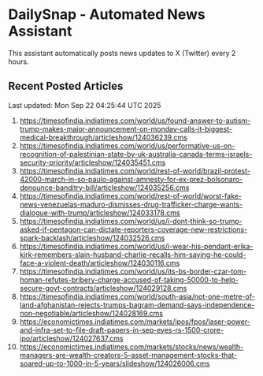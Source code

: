 # DailySnap - Automated News Assistant

This assistant automatically posts news updates to X (Twitter) every 2 hours.

## Recent Posted Articles

Last updated: Mon Sep 22 04:25:44 UTC 2025

1. https://timesofindia.indiatimes.com/world/us/found-answer-to-autism-trump-makes-major-announcement-on-monday-calls-it-biggest-medical-breakthrough/articleshow/124036239.cms
2. https://timesofindia.indiatimes.com/world/us/performative-us-on-recognition-of-palestinian-state-by-uk-australia-canada-terms-israels-security-priority/articleshow/124035451.cms
3. https://timesofindia.indiatimes.com/world/rest-of-world/brazil-protest-42000-march-in-so-paulo-against-amnesty-for-ex-prez-bolsonaro-denounce-banditry-bill/articleshow/124035256.cms
4. https://timesofindia.indiatimes.com/world/rest-of-world/worst-fake-news-venezuelas-maduro-dismisses-drug-trafficker-charge-wants-dialogue-with-trump/articleshow/124033178.cms
5. https://timesofindia.indiatimes.com/world/us/i-dont-think-so-trump-asked-if-pentagon-can-dictate-reporters-coverage-new-restrictions-spark-backlash/articleshow/124032526.cms
6. https://timesofindia.indiatimes.com/world/us/i-wear-his-pendant-erika-kirk-remembers-slain-husband-charlie-recalls-him-saying-he-could-face-a-violent-death/articleshow/124030116.cms
7. https://timesofindia.indiatimes.com/world/us/its-bs-border-czar-tom-homan-refutes-bribery-charge-accused-of-taking-50000-to-help-secure-govt-contracts/articleshow/124029128.cms
8. https://timesofindia.indiatimes.com/world/south-asia/not-one-metre-of-land-afghanistan-rejects-trumps-bagram-demand-says-independence-non-negotiable/articleshow/124028169.cms
9. https://economictimes.indiatimes.com/markets/ipos/fpos/laser-power-and-infra-set-to-file-draft-papers-in-sep-eyes-rs-1500-crore-ipo/articleshow/124027637.cms
10. https://economictimes.indiatimes.com/markets/stocks/news/wealth-managers-are-wealth-creators-5-asset-management-stocks-that-soared-up-to-1000-in-5-years/slideshow/124026006.cms
